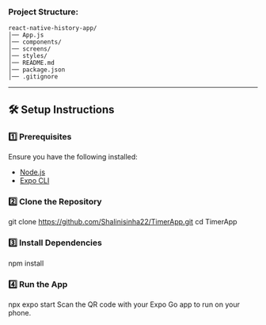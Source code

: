 

### **Project Structure:**
```
react-native-history-app/
│── App.js
│── components/
│── screens/
│── styles/
│── README.md
│── package.json
│── .gitignore
```

---



## 🛠 Setup Instructions

### 1️⃣ Prerequisites
Ensure you have the following installed:
- [Node.js](https://nodejs.org/)
- [Expo CLI](https://docs.expo.dev/get-started/installation/)

### 2️⃣ Clone the Repository

git clone https://github.com/Shalinisinha22/TimerApp.git
cd TimerApp 


### 3️⃣ Install Dependencies

npm install


### 4️⃣ Run the App
npx expo start
Scan the QR code with your Expo Go app to run on your phone.







